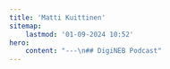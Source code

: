```yaml
---
title: 'Matti Kuittinen'
sitemap:
    lastmod: '01-09-2024 10:52'
hero:
    content: "---\n## DigiNEB Podcast"
---
```


